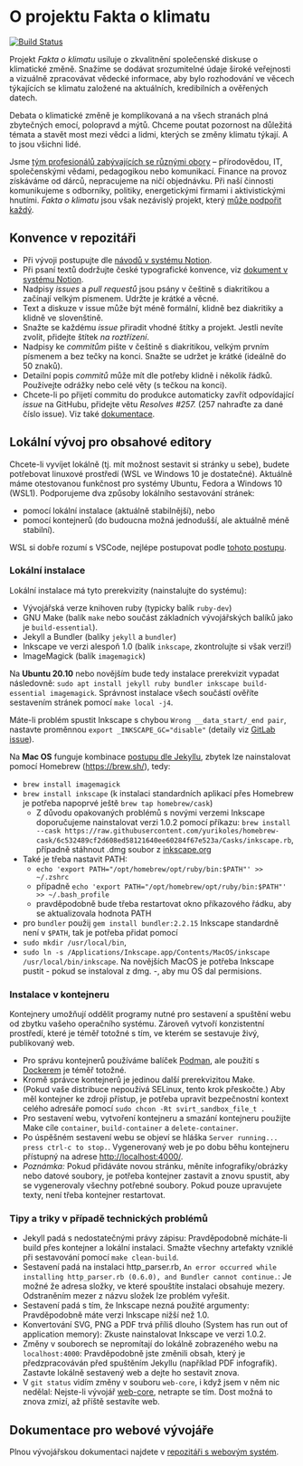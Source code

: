 # O projektu Fakta o klimatu

[![Build Status](https://travis-ci.com/faktaoklimatu/web-cz.svg?branch=master)](https://travis-ci.com/faktaoklimatu/web-cz)

Projekt _Fakta o klimatu_ usiluje o zkvalitnění společenské diskuse o klimatické změně. Snažíme se dodávat srozumitelné údaje široké veřejnosti a vizuálně zpracovávat vědecké informace, aby bylo rozhodování ve věcech týkajících se klimatu založené na aktuálních, kredibilních a ověřených datech.

Debata o klimatické změně je komplikovaná a na všech stranách plná zbytečných emocí, polopravd a mýtů. Chceme poutat pozornost na důležitá témata a stavět most mezi vědci a lidmi, kterých se změny klimatu týkají. A to jsou všichni lidé.

Jsme [tým profesionálů zabývajících se různými obory](CONTRIBUTORS.md) – přírodovědou, IT, společenskými vědami, pedagogikou nebo komunikací. Finance na provoz získáváme od dárců, nepracujeme na ničí objednávku. Při naší činnosti komunikujeme s odborníky, politiky, energetickými firmami i aktivistickými hnutími. _Fakta o klimatu_ jsou však nezávislý projekt, který [může podpořit každý](https://www.darujme.cz/projekt/1203742).

## Konvence v repozitáři

* Při vývoji postupujte dle [návodů v systému Notion](https://faktaoklimatu.notion.site/Workflow-GitHub-57f94afa90864f51845b2be4c553cb6b).
* Při psaní textů dodržujte české typografické konvence, viz [dokument v systému Notion](https://faktaoklimatu.notion.site/Stylistika-a-typografie-86b57bf7662c46738c35e4381e48db47).
* Nadpisy _issues_ a _pull requestů_ jsou psány v češtině s diakritikou a začínají velkým písmenem. Udržte je krátké a věcné.
* Text a diskuze v issue může být méně formální, klidně bez diakritiky a klidně ve slovenštině.
* Snažte se každému _issue_ přiradit vhodné štítky a projekt. Jestli nevíte zvolit, přidejte štítek _na roztřízení_.
* Nadpisy ke _commitům_ pište v češtině s diakritikou, velkým prvním písmenem a bez tečky na konci. Snažte se udržet je krátké (ideálně do 50 znaků).
* Detailní popis _commitů_ může mít dle potřeby klidně i několik řádků. Používejte odrážky nebo celé věty (s tečkou na konci).
* Chcete-li po přijetí commitu do produkce automaticky zavřít odpovídající _issue_ na GitHubu, přidejte větu _Resolves #257._ (257 nahraďte za dané číslo issue). Viz také [dokumentace](https://docs.github.com/en/github/managing-your-work-on-github/linking-a-pull-request-to-an-issue).

## Lokální vývoj pro obsahové editory

Chcete-li vyvíjet lokálně (tj. mít možnost sestavit si stránky u sebe), budete potřebovat linuxové prostředí (WSL ve Windows 10 je dostatečné). Aktuálně máme otestovanou funkčnost pro systémy Ubuntu, Fedora a Windows 10 (WSL1). Podporujeme dva způsoby lokálního sestavování stránek:

* pomocí lokální instalace (aktuálně stabilnější), nebo
* pomocí kontejnerů (do budoucna možná jednodušší, ale aktuálně méně stabilní).

WSL si dobře rozumí s VSCode, nejlépe postupovat podle [tohoto postupu](https://learn.microsoft.com/en-us/windows/wsl/tutorials/wsl-vscode).

### Lokální instalace

Lokální instalace má tyto prerekvizity (nainstalujte do systému):

* Vývojářská verze knihoven ruby (typicky balík `ruby-dev`)
* GNU Make (balík `make` nebo součást základních vývojářských balíků jako je `build-essential`).
* Jekyll a Bundler (balíky `jekyll` a `bundler`)
* Inkscape ve verzi alespoň 1.0 (balík `inkscape`, zkontrolujte si však verzi!)
* ImageMagick (balík `imagemagick`)

Na **Ubuntu 20.10** nebo novějším bude tedy instalace prerekvizit vypadat následovně: `sudo apt install jekyll ruby bundler inkscape build-essential imagemagick`. Správnost instalace všech součástí ověříte sestavením stránek pomocí `make local -j4`.

Máte-li problém spustit Inkscape s chybou `Wrong __data_start/_end pair`, nastavte proměnnou `export _INKSCAPE_GC="disable"` (detaily viz [GitLab issue](https://gitlab.com/inkscape/inkscape/-/issues/1420)).

Na **Mac OS** funguje kombinace [postupu dle Jekyllu](https://jekyllrb.com/docs/installation/macos/), zbytek lze nainstalovat pomocí Homebrew (https://brew.sh/), tedy:
* `brew install imagemagick`
* `brew install inkscape` (k instalaci standardních aplikací přes Homebrew je potřeba napoprvé ještě `brew tap homebrew/cask`)
  * Z důvodu opakovaných problémů s novými verzemi Inkscape doporučujeme nainstalovat verzi 1.0.2 pomocí příkazu: `brew install --cask https://raw.githubusercontent.com/yurikoles/homebrew-cask/6c532489cf2d608ed58121640ee60284f67e523a/Casks/inkscape.rb`, případně stáhnout .dmg soubor z [inkscape.org](https://inkscape.org/release/inkscape-1.0.2/) 
* Také je třeba nastavit PATH: 
  * `echo 'export PATH="/opt/homebrew/opt/ruby/bin:$PATH"' >> ~/.zshrc`
  * případně `echo 'export PATH="/opt/homebrew/opt/ruby/bin:$PATH"' >> ~/.bash_profile`
  * pravděpodobně bude třeba restartovat okno příkazového řádku, aby se aktualizovala hodnota PATH
* pro `bundler` použij `gem install bundler:2.2.15`
Inkscape standardně není v `$PATH`, tak je potřeba přidat pomocí
* `sudo mkdir /usr/local/bin`,
* `sudo ln -s /Applications/Inkscape.app/Contents/MacOS/inkscape /usr/local/bin/inkscape`.
Na novějších MacOS je potřeba Inkscape pustit - pokud se instaloval z dmg. -, aby mu OS dal permisions.

### Instalace v kontejneru

Kontejnery umožňují oddělit programy nutné pro sestavení a spuštění webu od zbytku vašeho operačního systému. Zároveň vytvoří konzistentní prostředí, které je téměř totožné s tím, ve kterém se sestavuje živý, publikovaný web.

* Pro správu kontejnerů používáme balíček [Podman](https://podman.io), ale použití s [Dockerem](https://www.docker.com/) je téměř totožné.
* Kromě správce kontejnerů je jedinou další prerekvizitou Make.
* (Pokud vaše distribuce nepoužívá SELinux, tento krok přeskočte.) Aby měl kontejner ke zdroji přístup, je potřeba upravit bezpečnostní kontext celého adresáře pomocí `sudo chcon -Rt svirt_sandbox_file_t .`
* Pro sestavení webu, vytvoření kontejneru a smazání kontejneru použijte Make cíle `container`, `build-container` a `delete-container`.
* Po úspěšném sestavení webu se objeví se hláška `Server running... press ctrl-c to stop.`. Vygenerovaný web je po dobu běhu kontejneru přístupný na adrese <http://localhost:4000/>.
* _Poznámka:_ Pokud přidáváte novou stránku, měníte infografiky/obrázky nebo datové soubory, je potřeba kontejner zastavit a znovu spustit, aby se vygenerovaly všechny potřebné soubory. Pokud pouze upravujete texty, není třeba kontejner restartovat.

### Tipy a triky v případě technických problémů

* Jekyll padá s nedostatečnými právy zápisu: Pravděpodobně mícháte-li build přes kontejner a lokální instalaci. Smažte všechny artefakty vzniklé při sestavování pomocí `make clean-build`.
* Sestavení padá na instalaci http_parser.rb, `An error occurred while installing http_parser.rb (0.6.0), and Bundler cannot continue.`: Je možné že adresa složky, ve které spouštíte instalaci obsahuje mezery. Odstraněním mezer z názvu složek lze problém vyřešit.
* Sestavení padá s tím, že Inkscape nezná použité argumenty: Pravděpodobně máte verzi Inkscape nižší než 1.0.
* Konvertování SVG, PNG a PDF trvá příliš dlouho (System has run out of application memory): Zkuste nainstalovat Inkscape ve verzi 1.0.2.
* Změny v souborech se nepromítají do lokálně zobrazeného webu na `localhost:4000`: Pravděpodobně jste změnili obsah, který je předzpracováván před spuštěním Jekyllu (například PDF infografik). Zastavte lokálně sestavený web a dejte ho sestavit znova.
* V `git status` vidím změny v souboru `web-core`, i když jsem v něm nic nedělal: Nejste-li vývojář [web-core](https://github.com/faktaoklimatu/web-core), netrapte se tím. Dost možná to znova zmizí, až příště sestavíte web.

## Dokumentace pro webové vývojáře

Plnou vývojářskou dokumentaci najdete v [repozitáři s webovým systém](https://github.com/faktaoklimatu/web-core).
